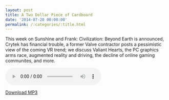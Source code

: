 ```yaml
---
layout: post
title: A Two Dollar Piece of Cardboard
date: '2014-07-20 00:00:00'
permalink: /:categories/:title.html
---
```


This week on Sunshine and Frank: Civilization: Beyond Earth is announced, Crytek has financial trouble, a former Valve contractor posts a pessimistic view of the coming VR trend; we discuss Valiant Hearts, the PC graphics arms race, augmented reality and driving, the decline of online gaming communites, and more.

<audio controls>
  <source src="http://files.podcast.geeksinprogress.com/files/podcasts/1/s01e09_TwoDollarCardboard.mp3" 	type="audio/mpeg">
</audio>

[Download MP3](http://files.podcast.geeksinprogress.com/files/podcasts/1/s01e09_TwoDollarCardboard.mp3)
